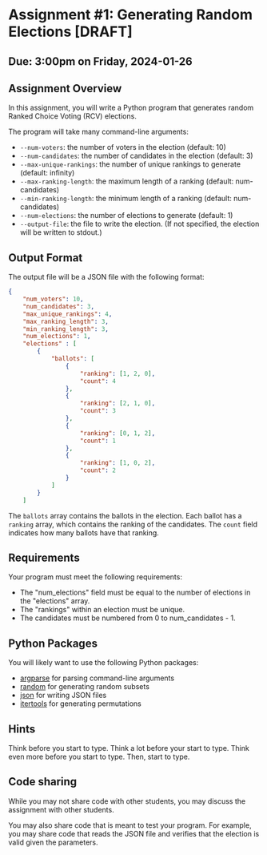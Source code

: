 # Assignment #1: Generating Random Elections [DRAFT]

## Due: 3:00pm on Friday, 2024-01-26

## Assignment Overview

In this assignment, you will write a Python program that generates random Ranked Choice Voting (RCV) elections.

The program will take many command-line arguments:

- `--num-voters`: the number of voters in the election (default: 10)
- `--num-candidates`: the number of candidates in the election (default: 3)
- `--max-unique-rankings`: the number of unique rankings to generate (default: infinity)
- `--max-ranking-length`: the maximum length of a ranking (default: num-candidates)
- `--min-ranking-length`: the minimum length of a ranking (default: num-candidates)
- `--num-elections`: the number of elections to generate (default: 1)
- `--output-file`: the file to write the election. (If not specified, the election will be written to stdout.)

## Output Format

The output file will be a JSON file with the following format:

```json
{
    "num_voters": 10,
    "num_candidates": 3,
    "max_unique_rankings": 4,
    "max_ranking_length": 3,
    "min_ranking_length": 3,
    "num_elections": 1,
    "elections" : [
        {
            "ballots": [
                {
                    "ranking": [1, 2, 0],
                    "count": 4
                },
                {
                    "ranking": [2, 1, 0],
                    "count": 3
                },
                {
                    "ranking": [0, 1, 2],
                    "count": 1
                },
                {
                    "ranking": [1, 0, 2],
                    "count": 2
                }
            ]
        }
    ]
```

The `ballots` array contains the ballots in the election. Each ballot has a `ranking` array, which contains the ranking of the candidates. The `count` field indicates how many ballots have that ranking.

## Requirements

Your program must meet the following requirements:

- The "num_elections" field must be equal to the number of elections in the "elections" array.
- The "rankings" within an election must be unique.
- The candidates must be numbered from 0 to num_candidates - 1.

## Python Packages

You will likely want to use the following Python packages:

* [argparse](https://docs.python.org/3/library/argparse.html) for parsing command-line arguments
* [random](https://docs.python.org/3/library/random.html) for generating random subsets
* [json](https://docs.python.org/3/library/json.html) for writing JSON files
* [itertools](https://docs.python.org/3/library/itertools.html) for generating permutations

## Hints

Think before you start to type.  Think a lot before your start to type.  Think even more before you start to type.  Then, start to type.

## Code sharing

While you may not share code with other students, you may discuss the assignment with other students.

You may also share code that is meant to test your program. For example, you may share code that reads the JSON file and verifies that the election is valid given the parameters.
